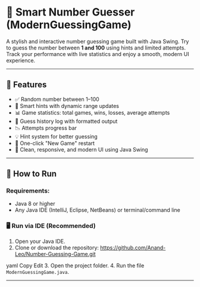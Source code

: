 # 🎯 Smart Number Guesser (ModernGuessingGame)

A stylish and interactive number guessing game built with Java Swing. Try to guess the number between **1 and 100** using hints and limited attempts. Track your performance with live statistics and enjoy a smooth, modern UI experience.

---

## 🧩 Features

- ✅ Random number between 1–100
- 🧠 Smart hints with dynamic range updates
- 📊 Game statistics: total games, wins, losses, average attempts
- 📜 Guess history log with formatted output
- 📉 Attempts progress bar
- 💡 Hint system for better guessing
- 🔁 One-click "New Game" restart
- 🎨 Clean, responsive, and modern UI using Java Swing

---

## 🚀 How to Run

### Requirements:
- Java 8 or higher
- Any Java IDE (IntelliJ, Eclipse, NetBeans) or terminal/command line

### 🖥️ Run via IDE (Recommended)

1. Open your Java IDE.
2. Clone or download the repository:
https://github.com/Anand-Leo/Number-Guessing-Game.git

yaml
Copy
Edit
3. Open the project folder.
4. Run the file `ModernGuessingGame.java`.

---

